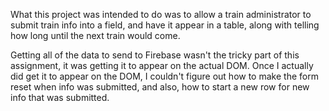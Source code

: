 What this project was intended to do was to allow a train administrator to
submit train info into a field, and have it appear in a table, along with
telling how long until the next train would come.

Getting all of the data to send to Firebase wasn't the tricky part of this
assignment, it was getting it to appear on the actual DOM. Once I actually 
did get it to appear on the DOM, I couldn't figure out how to make the form
reset when info was submitted, and also, how to start a new row for new info
that was submitted.